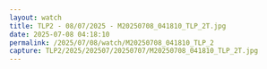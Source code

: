 ```yaml
---
layout: watch
title: TLP2 - 08/07/2025 - M20250708_041810_TLP_2T.jpg
date: 2025-07-08 04:18:10
permalink: /2025/07/08/watch/M20250708_041810_TLP_2
capture: TLP2/2025/202507/20250707/M20250708_041810_TLP_2T.jpg
---
```

